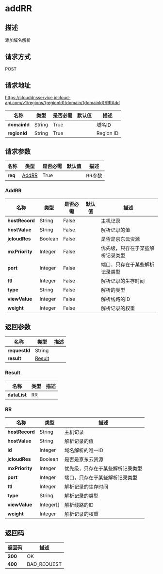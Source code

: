 # addRR


## 描述
添加域名解析

## 请求方式
POST

## 请求地址
https://clouddnsservice.jdcloud-api.com/v1/regions/{regionId}/domain/{domainId}/RRAdd

|名称|类型|是否必需|默认值|描述|
|---|---|---|---|---|
|**domainId**|String|True||域名ID|
|**regionId**|String|True||Region ID|

## 请求参数
|名称|类型|是否必需|默认值|描述|
|---|---|---|---|---|
|**req**|[AddRR](##AddRR)|True||RR参数|

### <a name="AddRR">AddRR</a>
|名称|类型|是否必需|默认值|描述|
|---|---|---|---|---|
|**hostRecord**|String|False||主机记录|
|**hostValue**|String|False||解析记录的值|
|**jcloudRes**|Boolean|False||是否是京东云资源|
|**mxPriority**|Integer|False||优先级，只存在于某些解析记录类型|
|**port**|Integer|False||端口，只存在于某些解析记录类型|
|**ttl**|Integer|False||解析记录的生存时间|
|**type**|String|False||解析的类型|
|**viewValue**|Integer|False||解析线路的ID|
|**weight**|Integer|False||解析记录的权重|

## 返回参数
|名称|类型|描述|
|---|---|---|
|**requestId**|String||
|**result**|[Result](##Result)||


### <a name="Result">Result</a>
|名称|类型|描述|
|---|---|---|
|**dataList**|[RR](##RR)||
### <a name="RR">RR</a>
|名称|类型|描述|
|---|---|---|
|**hostRecord**|String|主机记录|
|**hostValue**|String|解析记录的值|
|**id**|Integer|域名解析的唯一ID|
|**jcloudRes**|Boolean|是否是京东云资源|
|**mxPriority**|Integer|优先级，只存在于某些解析记录类型|
|**port**|Integer|端口，只存在于某些解析记录类型|
|**ttl**|Integer|解析记录的生存时间|
|**type**|String|解析记录的类型|
|**viewValue**|Integer[]|解析线路的ID|
|**weight**|Integer|解析记录的权重|

## 返回码
|返回码|描述|
|---|---|
|**200**|OK|
|**400**|BAD_REQUEST|
